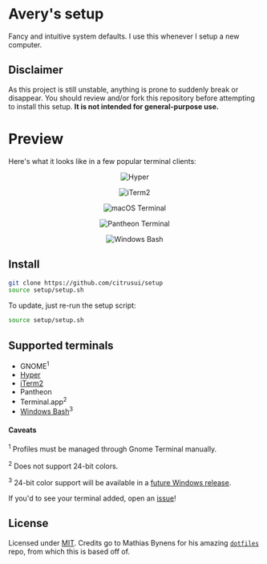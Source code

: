 # Avery's setup

Fancy and intuitive system defaults. I use this whenever I setup a new computer.

## Disclaimer

As this project is still unstable, anything is prone to suddenly break or disappear. You should review and/or fork this repository before attempting to install this setup. **It is not intended for general-purpose use.**

# Preview

Here's what it looks like in a few popular terminal clients:

<div style="text-align:center">

![Hyper](https://cloud.githubusercontent.com/assets/9056756/20459995/44101458-aea3-11e6-8d86-56e8d4551831.PNG)

![iTerm2](https://cloud.githubusercontent.com/assets/9056756/20459993/440e7c88-aea3-11e6-87e4-2785a2b5f564.PNG)

![macOS Terminal](https://cloud.githubusercontent.com/assets/9056756/20459994/440f5478-aea3-11e6-94a4-05a86c8f8734.PNG)

![Pantheon Terminal](https://cloud.githubusercontent.com/assets/9056756/20686128/5f4743ac-b585-11e6-8364-03c64f6bae96.png)

![Windows Bash](https://cloud.githubusercontent.com/assets/9056756/20686009/d2289070-b584-11e6-92e8-635d6fe0b44c.png)

</div>

## Install

```sh
git clone https://github.com/citrusui/setup
source setup/setup.sh
```

To update, just re-run the setup script:

```sh
source setup/setup.sh
```

## Supported terminals

- GNOME<sup>1</sup>
- [Hyper](https://hyper.is)
- [iTerm2](https://www.iterm2.com)
- Pantheon
- Terminal.app<sup>2</sup>
- [Windows Bash](https://msdn.microsoft.com/commandline/wsl/about)<sup>3</sup>

#### Caveats

<sup>1</sup> Profiles must be managed through Gnome Terminal manually.

<sup>2</sup> Does not support 24-bit colors.

<sup>3</sup> 24-bit color support will be available in a [future Windows release](https://blogs.msdn.microsoft.com/commandline/2016/09/22/24-bit-color-in-the-windows-console/).

If you'd to see your terminal added, open an [issue](https://github.com/citrusui/setup/issues)!

## License

Licensed under [MIT](LICENSE.md). Credits go to Mathias Bynens for his amazing [`dotfiles`](https://github.com/mathiasbynens/dotfiles) repo, from which this is based off of.
